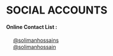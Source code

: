 # SOCIAL ACCOUNTS
#### Online Contact List :
<img src="https://i.imgur.com/N5bEvsB.png" width="15"> [@solimanhossains](https://facebook.com/solimanhossains/)<br>
<img src="https://upload.wikimedia.org/wikipedia/commons/8/82/Telegram_logo.svg" width="15"> [@solimanhossain](https://t.me/solimanhossains/)<br>
